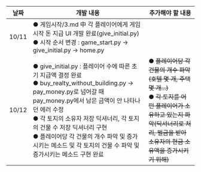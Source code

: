 날짜 | 개발 내용 | 추가해야 할 내용
-|-|-|
10/11 | ● 게임시작/3.md 中 각 플레이어에게 게임 시작 돈 지급 UI 개발 완료(give_initial.py) <br> ● 시작 순서 변경 : game_start.py -> give_initial.py -> home.py
10/12 | ● give_initial.py : 플레이어 수에 따른 초기 지급액 결정 완료 <br> ● buy_realty_without_building.py -> pay_money.py로 넘어갈 때 pay_money.py에서 남은 금액이 안 나타나던 에러 수정 <br>  ● 각 토지의 소유자 저장 딕셔너리, 각 토지의 건물 수 저장 딕셔너리 구현 <br> ● 플레이어당 각 건물의 개수 파악 및 증가시키는 메소드 및 각 토지의 건물 수 파악 및 증가시키는 메소드 구현 완료 | ● ~~플레이어당 각 건물의 개수 파악(호텔 몇 개, 주택 몇 개...)~~ <br> ● ~~각 토지를 어떤 플레이어가 소유하고 있는지 파악(딕셔너리로 처리, 벌금을 받아 소유자의 현금 소유액을 증가시키기 위해)~~